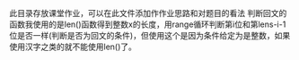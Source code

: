 此目录存放课堂作业，可以在此文件添加作作业思路和对题目的看法
判断回文的函数我使用的是len()函数得到整数x的长度，用range循环判断第i位和第lens-i-1位是否一样(判断是否为回文的条件)，但使用这个是因为条件给定为是整数，如果使用汉字之类的就不能使用len()了。